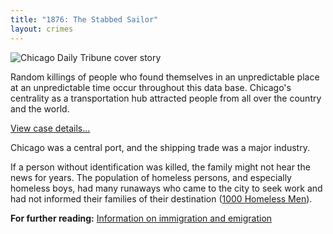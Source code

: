 ```yaml
---
title: "1876: The Stabbed Sailor"
layout: crimes
---
```


![Chicago Daily Tribune cover story](/img/crimes/sailor/stabbed_sailor.jpg)

Random killings of people who found themselves in an unpredictable place at an unpredictable time occur throughout this data base. Chicago's centrality as a transportation hub attracted people from all over the country and the world.

[View case details...](/database/71/)

Chicago was a central port, and the shipping trade was a major industry.

If a person without identification was killed, the family might not hear the news for years. The population of homeless persons, and especially homeless boys, had many runaways who came to the city to seek work and had not informed their families of their destination ([1000 Homeless Men](/pubs/homeless/)).

**For further reading:**
   [Information on immigration and emigration](/docs_fk/homicide/jclc453-456.pdf)

